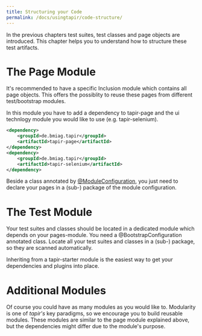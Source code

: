 ```yaml
---
title: Structuring your Code
permalink: /docs/usingtapir/code-structure/
---
```


In the previous chapters test suites, test classes and page objects are
introduced. This chapter helps you to understand how to structure these
test artifacts.

# The Page Module

It's recommended to have a specific Inclusion module which contains all
page objects. This offers the possiblity to reuse these pages from
different test/bootstrap modules.

In this module you have to add a dependency to tapir-page and the ui
technlogy module you would like to use (e.g. tapir-selenium).

``` xml
<dependency>
    <groupId>de.bmiag.tapir</groupId>
    <artifactId>tapir-page</artifactId>
</dependency>
<dependency>
    <groupId>de.bmiag.tapir</groupId>
    <artifactId>tapir-selenium</artifactId>
</dependency>
```

Beside a class annotated
by [@ModuleConfiguration](https://psbm-mvnrepo-p.intranet.kiel.bmiag.de/tapir/latest/apidocs/de/bmiag/tapir/bootstrap/annotation/ModuleConfiguration.html),
you just need to declare your pages in a (sub-) package of the module
configuration.

# The Test Module

Your test suites and classes should be located in a dedicated module
which depends on your pages-module. You need a @BootstrapConfiguration
annotated class. Locate all your test suites and classes in a (sub-)
package, so they are scanned automatically.

Inheriting from a tapir-starter module is the easiest way to get your
dependencies and plugins into place.

# Additional Modules

Of course you could have as many modules as you would like to.
Modularity is one of <i>tapir's</i> key paradigms, so we encourage you to build
reusable modules. These modules are similar to the page module explained
above, but the dependencies might differ due to the module's purpose.
